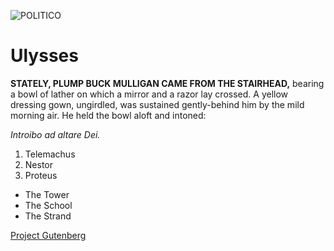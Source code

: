 ![POLITICO](https://rawgithub.com/The-Politico/src/master/images/logo/badge.png)

# Ulysses

**STATELY, PLUMP BUCK MULLIGAN CAME FROM THE STAIRHEAD,** bearing a bowl of lather on which a mirror and a razor lay crossed. A yellow dressing gown, ungirdled, was sustained gently-behind him by the mild morning air. He held the bowl aloft and intoned:

_Introibo ad altare Dei._


1. Telemachus
2. Nestor
3. Proteus

- The Tower
- The School
- The Strand


[Project Gutenberg](https://www.gutenberg.org/files/4300/4300-h/4300-h.htm)
